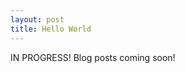 ```yaml
---
layout: post
title: Hello World
---
```


<div class="message">
  IN PROGRESS! Blog posts coming soon! 
</div>